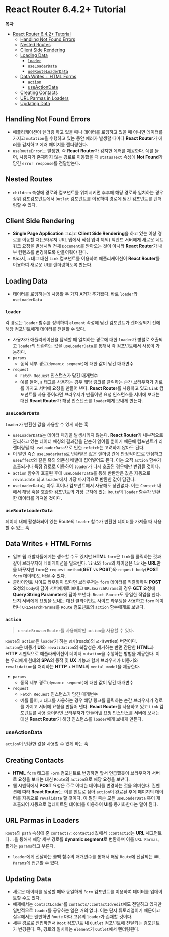 # React Router 6.4.2+ Tutorial

**목차**

- [React Router 6.4.2+ Tutorial](#react-router-642-tutorial)
  - [Handling Not Found Errors](#handling-not-found-errors)
  - [Nested Routes](#nested-routes)
  - [Client Side Rendering](#client-side-rendering)
  - [Loading Data](#loading-data)
    - [`loader`](#loader)
    - [`useLoaderData`](#useloaderdata)
    - [`useRouteLoaderData`](#userouteloaderdata)
  - [Data Writes + HTML Forms](#data-writes--html-forms)
    - [`action`](#action)
    - [useActionData](#useactiondata)
  - [Creating Contacts](#creating-contacts)
  - [URL Parmas in Loaders](#url-parmas-in-loaders)
  - [Updating Data](#updating-data)

## Handling Not Found Errors

- 애플리케이션이 렌더링 하고 있을 때나 데이터를 로딩하고 있을 때 아니면 데이터를 가지고 `mutation`을 수행하고 있는 동안 에러가 발생할 때마다 **React Router**가 에러를 감지하고 에러 페이지를 렌더링한다.
- `useRouteError`는 발생한, 즉 **React Router**가 감지한 에러를 제공한다. 예를 들어, 사용자가 존재하지 않는 경로로 이동했을 때 `statusText` 속성에 **Not Found**가 담긴 `error response`를 전달받는다.

## Nested Routes

- `children` 속성에 경로와 컴포넌트를 위치시키면 추후에 해당 경로와 일치하는 경우 상위 컴포컴포넌트에서 `Outlet` 컴포넌트를 이용하여 경로에 담긴 컴포넌트를 렌더링할 수 있다.

## Client Side Rendering

- **Single Page Application** 그리고 **Client Side Rendering**을 하고 있는 이상 경로를 이동할 때(브라우저 URL 탭에서 직접 입력 제외) 백엔드 서버에게 새로운 네트워크 요청을 발생시켜 전체 `Document`를 받아오는 것이 아니라 **React Router**가 내부 컨텐츠를 변경하도록 만들어줘야 한다.
- 따라서, `a` 태그 대신 `Link` 컴포넌트를 이용하여 애플리케이션이 **React Router**를 이용하여 새로운 UI를 렌더링하도록 만든다.

## Loading Data

- 데이터를 로딩하는데 사용할 두 가지 API가 추가됐다. 바로 `loader`와 `useLoaderData`

### `loader`

각 경로는 `loader` 함수를 정의하여 `element` 속성에 담긴 컴포넌트가 렌더링되기 전에 해당 컴포넌트에게 데이터를 전달할 수 있다.

- 사용자가 애플리케이션을 탐색할 때 일치하는 경로에 대한 `loader`가 병렬로 호출되고 `loader`의 반환하는 값을 `useLoaderData`를 통해서 각 컴포넌트에서 사용이 가능하다.
- `params`
  - 동적 세부 경로(`dynamic segment`)에 대한 값이 담긴 매개변수
- `request`
  - `Fetch Request` 인스턴스가 담긴 매개변수
  - 예를 들어, `a` 태그를 사용하는 경우 해당 링크를 클릭하는 순간 브라우저가 경로를 가지고 서버에 요청을 만들어 낸다. **React Router**를 사용하고 있고 `Link` 컴포넌트를 사용 중이라면 브라우저가 만들어낸 요청 인스턴스를 서버에 보내는 대신 **React Router**가 해당 인스턴스를 `loader`에게 보내게 만든다.

### `useLoaderData`

`loader`가 반환한 값을 사용할 수 있게 하는 훅

- `useLoaderData`는 데이터 패칭을 발생시키지 않는다. **React Router**가 내부적으로 관리하고 있는 데이터 패칭의 결과값을 단순히 읽어올 뿐이기 때문에 컴포넌트가 리렌더링될 때 `useLoaderData`으로 인한 `refetch`는 고려하지 않아도 된다.
- 이 말인 즉슨 `useLoaderData`로 반환받은 값은 렌더링 간에 안정적이므로 안심하고 `useEffect`와 같은 훅의 의존성 배열에 집어넣어도 된다. 이는 오직 `action` 함수가 호출되거나 특정 경로로 이동하여 `loader`가 다시 호출된 경우에만 변경될 것이다.
- `action` 함수가 호출된 후에 `useLoaderData`를 통해 반환받은 값은 자동으로 `revalidate` 되고 `loader`에서 가장 마지막으로 반환한 값이 담긴다.
- `useLoaderData는` 아무 훅이나 컴포넌트에서 사용해도 상관없다. 이는 `Context` 내에서 해당 훅을 호출한 컴포넌트의 가장 근처에 있는 `Route`의 `loader` 함수가 반환한 데이터를 가져올 것이다.

### `useRouteLoaderData`

페이지 내에 활성화되어 있는 Route의 `loader` 함수가 반환한 데이터를 가져올 때 사용할 수 있는 훅

## Data Writes + HTML Forms

- 일부 웹 개발자들에게는 생소할 수도 있지만 **HTML** `form`은 `link`를 클릭하는 것과 같이 브라우저에 네비게이션을 일으킨다. `link`와 `form`의 차이점은 `link`는 **URL**만을 바꾸지만 `form`은 `request method`(**GET** vs **POST**)와 `request body`(**POST** `form` 데이터)도 바꿀 수 있다.
- 클라이언트 사이드 라우팅이 없다면 브라우저는 `form` 데이터를 직렬화하여 **POST** 요청의 `body`에 담아 서버에게로 보내고 `URLSearchParams`의 경우 **GET** 요청에 **Query String Parameter**에 담아 보낸다. `React Router`도 동일한 작업을 한다. 단지 서버에게 요청을 보내는 대신 클라이언트 사이드 라우팅을 사용하고 `form` 데이터나 `URLSearchParams`를 `Route` 컴포넌트의 `action` 함수에게로 보낸다.

### `action`

> `createBrowserRouter`를 사용해야만 `action`을 사용할 수 있다.

`Route`의 `action`은 `loader`가 하는 `읽기`(reads)의 `쓰기`(wrties) 버전이다.  
`action`은 비동기 **UI**와 `revalidation`의 복잡성은 제거하는 반면 간단한 **HTML**과 **HTTP** 시멘틱으로 애플라케이션이 데이터 `mutation`을 수행하는 방법을 제공한다. 이는 우리에게 현대의 **SPA**의 동작 및 **UX** 기능과 함께 브라우저가 비동기와 `revalidation`을 처리하는 **HTTP** + **HTML**의 `mental model`을 제공한다.

- `params`
  - 동적 세부 경로(`dynamic segment`)에 대한 값이 담긴 매개변수
- `request`
  - `Fetch Request` 인스턴스가 담긴 매개변수
  - 예를 들어, `a` 태그를 사용하는 경우 해당 링크를 클릭하는 순간 브라우저가 경로를 가지고 서버에 요청을 만들어 낸다. **React Router**를 사용하고 있고 `Link` 컴포넌트를 사용 중이라면 브라우저가 만들어낸 요청 인스턴스를 서버에 보내는 대신 **React Router**가 해당 인스턴스를 `loader`에게 보내게 만든다.

### useActionData

`action`이 반환한 값을 사용할 수 있게 하는 훅

## Creating Contacts

- **HTML** `form` 태그를 `Form` 컴포넌트로 변경하면 앞서 언급했듯이 브라우저가 서버로 요청을 보내는 대신 `Route`의 `action`으로 해당 요청을 보낸다.
- 웹 시멘틱에서 **POST** 요청은 주로 어떠한 데이터를 변경하는 것을 의미한다. 컨벤션에 따라 **React Router**는 이를 힌트로 삼아 `action`이 완료된 후에 페이지의 데이터를 자동으로 `revalidate` 할 것이다. 이 말인 즉슨 모든 `useLoaderData` 훅이 재호출되어 자동으로 업데이트된 데이터를 이용하여 **UI**를 동기화한다는 말이 된다.

## URL Parmas in Loaders

`Route`의 `path` 속성에 준 `contacts/:contactId` 값에서 `:contactId`는 **URL** 세그먼트다. `:`을 통해서 해당 세부 경로를 **dynamic segment**로 변환하며 이를 `URL Parmas`, 짧게는 `params`라고 부른다.

- `loader`에게 전달하는 콜백 함수의 매개변수를 통해서 해당 `Route`에 전달되는 `URL Params`에 접근할 수 있다.

## Updating Data

- 새로운 데이터를 생성할 때와 동일하게 `Form` 컴포넌트를 이용하여 데이터를 업데이트할 수도 있다.
- 예제에서는 `contactLoader`를 `contacts/:contactId/edit`에도 전달하고 있지만 일반적으로 `loader`를 공유하는 일은 거의 없다. 이는 단지 튜토리얼이기 때문이고 실무에서는 웬만하면 `Route` 마다 고유의 `loader`가 존재할 것이다.
- 세부 경로로 진입하면서 `Root` 컴포넌트 내 `Outlet` 컴포넌트에 전달되는 컴포넌트가 변경된다. 즉, 경로와 일치하는 `element`가 `Outlet`에서 렌더링된다.

